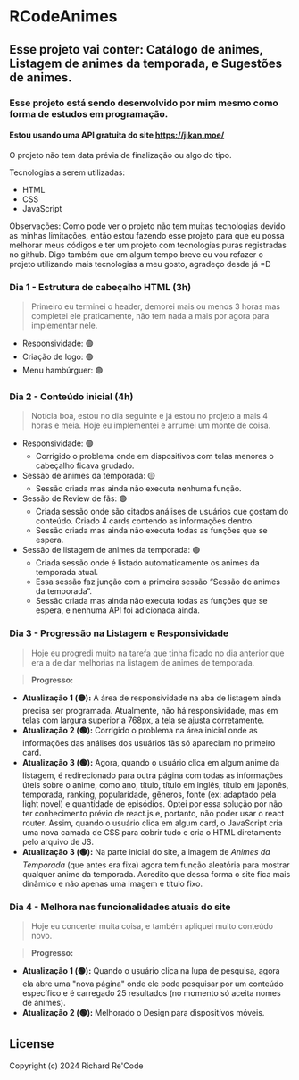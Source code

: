 # RCodeAnimes

## Esse projeto vai conter: Catálogo de animes, Listagem de animes da temporada, e Sugestões de animes.

### Esse projeto está sendo desenvolvido por mim mesmo como forma de estudos em programação.

#### Estou usando uma API gratuita do site https://jikan.moe/

O projeto não tem data prévia de finalização ou algo do tipo.

Tecnologias a serem utilizadas:
- HTML
- CSS
- JavaScript

Observações: Como pode ver o projeto não tem muitas tecnologias devido as minhas limitações, então estou fazendo esse projeto para que eu possa melhorar meus códigos e ter um projeto com tecnologias puras registradas no github. Digo também que em algum tempo breve eu vou refazer o projeto utilizando mais tecnologias a meu gosto, agradeço desde já =D

### Dia 1 - Estrutura de cabeçalho HTML (3h)
>  Primeiro eu terminei o header, demorei mais ou menos 3 horas mas completei ele praticamente, não tem nada a mais por agora para implementar nele.
 - Responsividade: 🟢 
 - Criação de logo: 🟢
 - Menu hambúrguer: 🟢

### Dia 2 - Conteúdo inicial (4h)
> Notícia boa, estou no dia seguinte e já estou no projeto a mais 4 horas e meia. 
> Hoje eu implementei e arrumei um monte de coisa.

 - Responsividade: 🟢
    - Corrigido o problema onde em dispositivos com telas menores o cabeçalho ficava grudado.
 - Sessão de animes da temporada: 🟡
    - Sessão criada mas ainda não executa nenhuma função.
 - Sessão de Review de fãs: 🟢
    - Criada sessão onde são citados análises de usuários que gostam do conteúdo. Criado 4 cards contendo as informações dentro.
    - Sessão criada mas ainda não executa todas as funções que se espera.
 - Sessão de listagem de animes da temporada: 🟢
    - Criada sessão onde é listado automaticamente os animes da temporada atual.
    - Essa sessão faz junção com a primeira sessão “Sessão de animes da temporada”.
    - Sessão criada mas ainda não executa todas as funções que se espera, e nenhuma API foi adicionada ainda.

### Dia 3 - Progressão na Listagem e Responsividade
> Hoje eu progredi muito na tarefa que tinha ficado no dia anterior que era a de dar melhorias na listagem de animes de temporada.

> **Progresso:**

- **Atualização 1 (🟡):** A área de responsividade na aba de listagem ainda precisa ser programada. Atualmente, não há responsividade, mas em telas com largura superior a 768px, a tela se ajusta corretamente.
- **Atualização 2 (🟢):** Corrigido o problema na área inicial onde as informações das análises dos usuários fãs só apareciam no primeiro card.
- **Atualização 3 (🟢):** Agora, quando o usuário clica em algum anime da listagem, é redirecionado para outra página com todas as informações úteis sobre o anime, como ano, título, título em inglês, título em japonês, temporada, ranking, popularidade, gêneros, fonte (ex: adaptado pela light novel) e quantidade de episódios. Optei por essa solução por não ter conhecimento prévio de react.js e, portanto, não poder usar o react router. Assim, quando o usuário clica em algum card, o JavaScript cria uma nova camada de CSS para cobrir tudo e cria o HTML diretamente pelo arquivo de JS.
- **Atualização 3 (🟢):** Na parte inicial do site, a imagem de *Animes da Temporada* (que antes era fixa) agora tem função aleatória para mostrar qualquer anime da temporada. Acredito que dessa forma o site fica mais dinâmico e não apenas uma imagem e título fixo.

### Dia 4 - Melhora nas funcionalidades atuais do site
> Hoje eu concertei muita coisa, e também apliquei muito conteúdo novo.

> **Progresso:**

- **Atualização 1 (🟢):** Quando o usuário clica na lupa de pesquisa, agora ela abre uma "nova página" onde ele pode pesquisar por um conteúdo específico e é carregado 25 resultados (no momento só aceita nomes de animes).
- **Atualização 2 (🟢):** Melhorado o Design para dispositívos móveis.


## License
Copyright (c) 2024 Richard Re'Code
